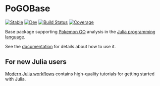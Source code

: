 # PoGOBase

[![Stable](https://img.shields.io/badge/docs-stable-blue.svg)](https://JuliaPokemonGO.github.io/PoGOBase.jl/stable/)
[![Dev](https://img.shields.io/badge/docs-dev-blue.svg)](https://JuliaPokemonGO.github.io/PoGOBase.jl/dev/)
[![Build Status](https://github.com/JuliaPokemonGO/PoGOBase.jl/actions/workflows/CI.yml/badge.svg?branch=main)](https://github.com/JuliaPokemonGO/PoGOBase.jl/actions/workflows/CI.yml?query=branch%3Amain)
[![Coverage](https://codecov.io/gh/JuliaPokemonGO/PoGOBase.jl/branch/main/graph/badge.svg)](https://codecov.io/gh/JuliaPokemonGO/PoGOBase.jl)

Base package supporting [Pokemon GO](https://pokemongolive.com/) analysis in the [Julia programming language](https://julialang.org/).

See the [documentation](https://JuliaPokemonGO.github.io/PoGOBase.jl/stable/) for details about how to use it.

## For new Julia users

[Modern Julia workflows](https://modernjuliaworkflows.org/) contains high-quality tutorials for getting started with Julia.
